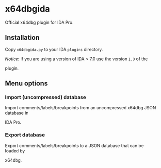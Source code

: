 # x64dbgida

Official x64dbg plugin for IDA Pro.

## Installation

Copy `x64dbgida.py` to your IDA `plugins` directory.

*Notice*: If you are using a version of IDA < 7.0 use the version `1.0` of the
plugin.

## Menu options

### Import (uncompressed) database

Import comments/labels/breakpoints from an uncompressed x64dbg JSON database in
IDA Pro.

### Export database

Export comments/labels/breakpoints to a JSON database that can be loaded by
x64dbg.
